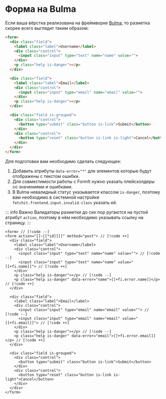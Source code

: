 # Форма на Bulma

Если ваша вёрстка реализована на фреймворке [Bulma](https://bulma.io/), то разметка скорее всего выглядит таким образом:

```html
<form>
  <div class="field">
    <label class="label">Username</label>
    <div class="control">
      <input class="input" type="text" name="name" value="">
    </div>
    <p class="help is-danger"></p>
  </div>

  <div class="field">
    <label class="label">Email</label>
    <div class="control">
      <input class="input" type="email" name="email" value="">
    </div>
    <p class="help is-danger"></p>
  </div>

  <div class="field is-grouped">
    <div class="control">
      <button type="submit" class="button is-link">Submit</button>
    </div>
    <div class="control">
      <button type="reset" class="button is-link is-light">Cancel</button>
    </div>
  </div>
</form>
```

Для подготовки вам необходимо сделать следующее:

1. Добавить атрибуты `data-error="*"` для элементов которые будут отображены с текстом ошибки.
2. Для совместимости работы с FormIt нужно указать плейсхолдеры со значениями и ошибками.
3. В Bulma невалидный статус указывается классом `is-danger`, поэтому вам необходимо в системной настройке `fetchit.frontend.input.invalid.class` указать её.

::: info Важно
Валидаторы разметки до сих пор ругаются на пустой атрибут `action`, поэтому в нём необходимо указывать ссылку на страницу.
:::

```modx
<form> // [!code --]
<form action="[[~[[*id]]]]" method="post"> // [!code ++]
  <div class="field">
    <label class="label">Username</label>
    <div class="control">
      <input class="input" type="text" name="name" value=""> // [!code --]
      <input class="input" type="text" name="name" value="[[+fi.name]]"> // [!code ++]
    </div>
    <p class="help is-danger"></p> // [!code --]
    <p class="help is-danger" data-error="name">[[+fi.error.name]]</p> // [!code ++]
  </div>

  <div class="field">
    <label class="label">Email</label>
    <div class="control">
      <input class="input" type="email" name="email" value=""> // [!code --]
      <input class="input" type="email" name="email" value="[[+fi.email]]"> // [!code ++]
    </div>
    <p class="help is-danger"></p> // [!code --]
    <p class="help is-danger" data-error="email">[[+fi.error.email]]</p> // [!code ++]
  </div>

  <div class="field is-grouped">
    <div class="control">
      <button type="submit" class="button is-link">Submit</button>
    </div>
    <div class="control">
      <button type="reset" class="button is-link is-light">Cancel</button>
    </div>
  </div>
</form>
```
